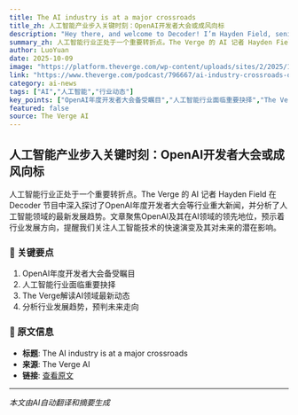 ```yaml
---
title: The AI industry is at a major crossroads
title_zh: 人工智能产业步入关键时刻：OpenAI开发者大会或成风向标
description: "Hey there, and welcome to Decoder! I’m Hayden Field, senior AI reporter at The Verge and your Thursday episode guest host. I’m subbing in for Nilay while he’s still out on parental leave, and I’m exci"
summary_zh: 人工智能行业正处于一个重要转折点。The Verge 的 AI 记者 Hayden Field 在 Decoder 节目中深入探讨了OpenAI年度开发者大会等行业重大新闻，并分析了人工智能领域的最新发展趋势。文章聚焦OpenAI及其在AI领域的领先地位，预示着行业发展方向，提醒我们关注人工智能技术的快速演变及其对未来的潜在影响。
author: LuoYuan
date: 2025-10-09
image: "https://platform.theverge.com/wp-content/uploads/sites/2/2025/10/DCD_1009.jpg?quality=90&strip=all&crop=0%2C10.732984293194%2C100%2C78.534031413613&w=1200"
link: "https://www.theverge.com/podcast/796667/ai-industry-crossroads-openai-sora-chatgpt"
category: ai-news
tags: ["AI","人工智能","行业动态"]
key_points: ["OpenAI年度开发者大会备受瞩目","人工智能行业面临重要抉择","The Verge解读AI领域最新动态","分析行业发展趋势，预判未来走向"]
featured: false
source: The Verge AI
---
```


## 人工智能产业步入关键时刻：OpenAI开发者大会或成风向标

人工智能行业正处于一个重要转折点。The Verge 的 AI 记者 Hayden Field 在 Decoder 节目中深入探讨了OpenAI年度开发者大会等行业重大新闻，并分析了人工智能领域的最新发展趋势。文章聚焦OpenAI及其在AI领域的领先地位，预示着行业发展方向，提醒我们关注人工智能技术的快速演变及其对未来的潜在影响。

### 🔑 关键要点
1. OpenAI年度开发者大会备受瞩目
2. 人工智能行业面临重要抉择
3. The Verge解读AI领域最新动态
4. 分析行业发展趋势，预判未来走向


### 📰 原文信息
- **标题**: The AI industry is at a major crossroads
- **来源**: The Verge AI
- **链接**: [查看原文](https://www.theverge.com/podcast/796667/ai-industry-crossroads-openai-sora-chatgpt)

---
*本文由AI自动翻译和摘要生成*
